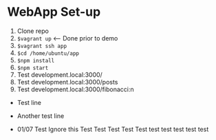 
# WebApp Set-up

1) Clone repo
2) `$vagrant up` <-- Done prior to demo
3) `$vagrant ssh app`
4) `$cd /home/ubuntu/app`
5) `$npm install`
6) `$npm start`
7) Test development.local:3000/
8) Test development.local:3000/posts
9) Test development.local:3000/fibonacci:n
- Test line

- Another test line
- 01/07
Test
Ignore this
Test
Test
Test
Test
Test
test
test
test
test
test
